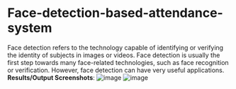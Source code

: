 # Face-detection-based-attendance-system
Face detection refers to the technology capable of identifying or verifying the identity of subjects in images or videos.  Face detection is usually the first step towards many face-related technologies, such as face recognition or verification. However, face detection can have very useful applications. 
**Results/Output Screenshots**:
![image](https://user-images.githubusercontent.com/78494843/185975812-87b6ee66-4704-4705-b25f-38c53d91d0b1.png)
![image](https://user-images.githubusercontent.com/78494843/185975851-f1ece5d5-de04-4bb3-9bfe-e4dc8d6df224.png)
